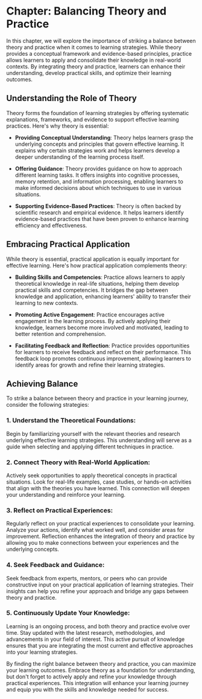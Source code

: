 Chapter: Balancing Theory and Practice
======================================

In this chapter, we will explore the importance of striking a balance between theory and practice when it comes to learning strategies. While theory provides a conceptual framework and evidence-based principles, practice allows learners to apply and consolidate their knowledge in real-world contexts. By integrating theory and practice, learners can enhance their understanding, develop practical skills, and optimize their learning outcomes.

Understanding the Role of Theory
--------------------------------

Theory forms the foundation of learning strategies by offering systematic explanations, frameworks, and evidence to support effective learning practices. Here's why theory is essential:

* **Providing Conceptual Understanding**: Theory helps learners grasp the underlying concepts and principles that govern effective learning. It explains why certain strategies work and helps learners develop a deeper understanding of the learning process itself.

* **Offering Guidance**: Theory provides guidance on how to approach different learning tasks. It offers insights into cognitive processes, memory retention, and information processing, enabling learners to make informed decisions about which techniques to use in various situations.

* **Supporting Evidence-Based Practices**: Theory is often backed by scientific research and empirical evidence. It helps learners identify evidence-based practices that have been proven to enhance learning efficiency and effectiveness.

Embracing Practical Application
-------------------------------

While theory is essential, practical application is equally important for effective learning. Here's how practical application complements theory:

* **Building Skills and Competencies**: Practice allows learners to apply theoretical knowledge in real-life situations, helping them develop practical skills and competencies. It bridges the gap between knowledge and application, enhancing learners' ability to transfer their learning to new contexts.

* **Promoting Active Engagement**: Practice encourages active engagement in the learning process. By actively applying their knowledge, learners become more involved and motivated, leading to better retention and comprehension.

* **Facilitating Feedback and Reflection**: Practice provides opportunities for learners to receive feedback and reflect on their performance. This feedback loop promotes continuous improvement, allowing learners to identify areas for growth and refine their learning strategies.

Achieving Balance
-----------------

To strike a balance between theory and practice in your learning journey, consider the following strategies:

### 1. Understand the Theoretical Foundations:

Begin by familiarizing yourself with the relevant theories and research underlying effective learning strategies. This understanding will serve as a guide when selecting and applying different techniques in practice.

### 2. Connect Theory with Real-World Application:

Actively seek opportunities to apply theoretical concepts in practical situations. Look for real-life examples, case studies, or hands-on activities that align with the theories you have learned. This connection will deepen your understanding and reinforce your learning.

### 3. Reflect on Practical Experiences:

Regularly reflect on your practical experiences to consolidate your learning. Analyze your actions, identify what worked well, and consider areas for improvement. Reflection enhances the integration of theory and practice by allowing you to make connections between your experiences and the underlying concepts.

### 4. Seek Feedback and Guidance:

Seek feedback from experts, mentors, or peers who can provide constructive input on your practical application of learning strategies. Their insights can help you refine your approach and bridge any gaps between theory and practice.

### 5. Continuously Update Your Knowledge:

Learning is an ongoing process, and both theory and practice evolve over time. Stay updated with the latest research, methodologies, and advancements in your field of interest. This active pursuit of knowledge ensures that you are integrating the most current and effective approaches into your learning strategies.

By finding the right balance between theory and practice, you can maximize your learning outcomes. Embrace theory as a foundation for understanding, but don't forget to actively apply and refine your knowledge through practical experiences. This integration will enhance your learning journey and equip you with the skills and knowledge needed for success.
